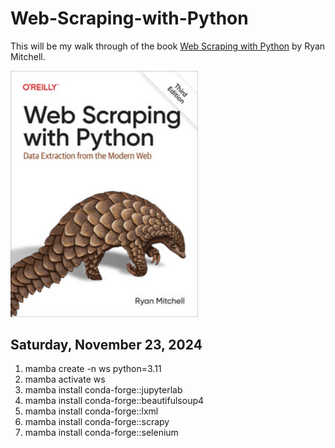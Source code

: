# Web-Scraping-with-Python

This will be my walk through of the book [Web Scraping with Python](https://github.com/REMitchell/python-scraping) by Ryan Mitchell.

<img src="images/WebScrapingWithPython.jpeg" alt="Web Scraping with Python" width="300">

## Saturday, November 23, 2024

 1) mamba create -n ws python=3.11
 2) mamba activate ws
 3) mamba install conda-forge::jupyterlab
 4) mamba install conda-forge::beautifulsoup4
 5) mamba install conda-forge::lxml
 6) mamba install conda-forge::scrapy
 7) mamba install conda-forge::selenium

 
